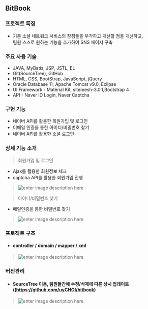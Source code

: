 ## BitBook

### 프로젝트 특징
* 기존 소셜 네트워크 서비스의 장점들을 부각하고 개선할 점을 개선하고, 
<br>팀원 스스로 원하는 기능을 추가하여 SNS 페이지 구축



### 주요 사용 기술
* JAVA, MyBatis, JSP, JSTL, EL
* Git(SourceTree), GitHub
* HTML, CSS, BootStrap, JavaScript, jQuery
* Oracle Database 11, Apache Tomcat v9.0, Eclipse
* UI Framework - Material Kit, sitemesh-3.0.1,Bootstrap 4
* API - Naver ID Login, Naver Captcha

### 구현 기능 
* 네이버 API를 활용한 회원가입 및 로그인 
* 이메일 인증을 통한 아이디/비밀번호 찾기
* 네이버 API를 활용한 소셜 로그인 

### 상세 기능 소개 
> 회원가입 및 로그인 
* Ajax를 활용한 회원정보 체크<br>
* captcha API를 활용한 회원가입 진행 

>![enter image description here](https://blogfiles.pstatic.net/MjAxODA4MDNfMTQ2/MDAxNTMzMjgwNzQxMjU5.wGLviMHHinGAQXz4xHBbEsq4vtp-_XmIgl60Z0sx3lcg.6KwYibnAk8VJZKi1mC-9ozQ0AC4WA_Z-l8qCHS3vPhMg.GIF.ejh98712/%ED%9A%8C%EC%9B%90%EA%B0%80%EC%9E%85.gif)

> 아이디/비밀번호 찾기
* 메일인증을 통한 비밀번호 찾기

>![enter image description here](https://blogfiles.pstatic.net/MjAxODA4MDNfOTUg/MDAxNTMzMjgxMTcyODM0.MsW_U57wazi1eB3fpsn6ONeRdyVmWLAcOirlz8Uz2_Yg.0TOYMGz905L0R9daAAnZ6Sz_PFcUd4fx_FNfgD4oH08g.JPEG.ejh98712/%EB%A9%94%EC%9D%BC%EC%9D%B8%EC%A6%9D.jpg)

### 프로젝트 구조
* #### controller / domain / mapper / xml <br>
>![enter image description here](https://blogfiles.pstatic.net/MjAxODA4MDNfMjU5/MDAxNTMzMjgyMjg2OTI3.BRwtegKWdznyIaa-47Rk36pbxPSuhyeq__4id95TJ1wg.ZOxBn7nZILu3ZghjrqcVHY8E441jdabdXLF2eC28x_Eg.PNG.ejh98712/%ED%94%84%EB%A1%9C%EC%A0%9D%ED%8A%B8_%EA%B5%AC%EC%A1%B0.png)

### 버전관리
* #### SourceTree 이용, 팀원들간에 수정/삭제에 따른 상시 업데이트((https://github.com/uyCHOI/bitbook)
>![enter image description here](https://blogfiles.pstatic.net/MjAxODA4MDNfMTEx/MDAxNTMzMjgxODcwMzU2.u_pUHJzIBZZ3ItXYlL-qWp-A5-7oplrXcouLhJvKjMEg.YU4E3W5023v_5HOsbeUeF6_KiAzp0KvArtkw2wYGzrIg.PNG.ejh98712/2018-08-03_16%3B37%3B00.PNG)<br>


